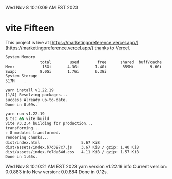 Wed Nov  8 10:10:09 AM EST 2023

# vite Fifteen


This project is live at [https://marketingpreference.vercel.app/](https://marketingpreference.vercel.app/) thanks to Vercel.

```bash
System Memory
               total        used        free      shared  buff/cache   available
Mem:            15Gi       4.3Gi       1.4Gi       859Mi       9.6Gi       9.8Gi
Swap:          8.0Gi       1.7Gi       6.3Gi
System Storage
517M	.
```
```bash
yarn install v1.22.19
[1/4] Resolving packages...
success Already up-to-date.
Done in 0.09s.
```
```bash
yarn run v1.22.19
$ tsc && vite build
vite v3.2.4 building for production...
transforming...
✓ 8 modules transformed.
rendering chunks...
dist/index.html                  5.67 KiB
dist/assets/index.b7d397c7.js    3.67 KiB / gzip: 1.40 KiB
dist/assets/index.fe7da64d.css   4.11 KiB / gzip: 1.57 KiB
Done in 1.65s.
```
Wed Nov  8 10:10:21 AM EST 2023
yarn version v1.22.19
info Current version: 0.0.883
info New version: 0.0.884
Done in 0.12s.
